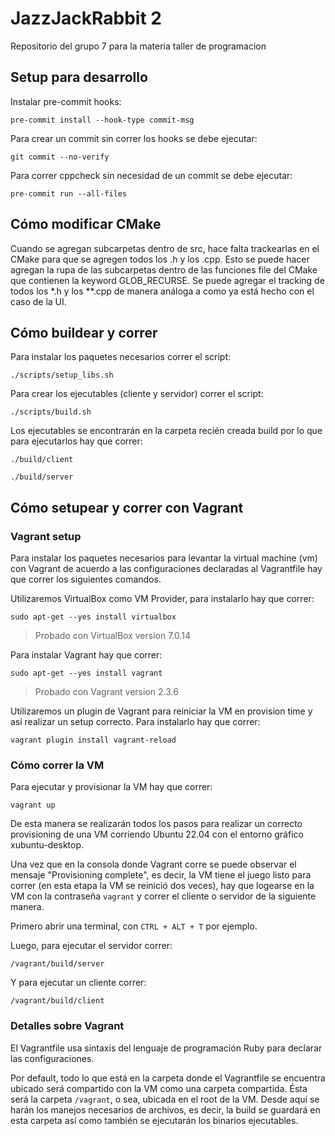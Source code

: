 # JazzJackRabbit 2
Repositorio del grupo 7 para la materia taller de programacion 

## Setup para desarrollo

Instalar pre-commit hooks:

```shell
pre-commit install --hook-type commit-msg
```

Para crear un commit sin correr los hooks se debe ejecutar:

```shell
git commit --no-verify
```

Para correr cppcheck sin necesidad de un commit se debe ejecutar:

```shell
pre-commit run --all-files
``` 

## Cómo modificar CMake

Cuando se agregan subcarpetas dentro de src, hace falta trackearlas en el CMake para que se agregen todos los .h y los .cpp. Esto se puede hacer agregan la rupa de las subcarpetas dentro de las funciones file del CMake que contienen la keyword GLOB_RECURSE. Se puede agregar el tracking de todos los *.h y los **.cpp de manera análoga a como ya está hecho con el caso de la UI.

## Cómo buildear y correr

Para instalar los paquetes necesarios correr el script:

```shell
./scripts/setup_libs.sh
``` 

Para crear los ejecutables (cliente y servidor) correr el script:

```shell
./scripts/build.sh
``` 

Los ejecutables se encontrarán en la carpeta recién creada build por lo que para ejecutarlos hay que correr: 

```shell
./build/client
``` 

```shell
./build/server
``` 

## Cómo setupear y correr con Vagrant

### Vagrant setup

Para instalar los paquetes necesarios para levantar la virtual machine (vm) con Vagrant de acuerdo a las configuraciones declaradas al Vagrantfile hay que correr los siguientes comandos.

Utilizaremos VirtualBox como VM Provider, para instalarlo hay que correr:

```shell
sudo apt-get --yes install virtualbox
``` 

> Probado con VirtualBox version 7.0.14

Para instalar Vagrant hay que correr:

```shell
sudo apt-get --yes install vagrant
``` 

> Probado con Vagrant version 2.3.6


Utilizaremos un plugin de Vagrant para reiniciar la VM en provision time y así realizar un setup correcto. Para instalarlo hay que correr:

```shell
vagrant plugin install vagrant-reload
``` 

### Cómo correr la VM

Para ejecutar y provisionar la VM hay que correr:

```shell
vagrant up
``` 

De esta manera se realizarán todos los pasos para realizar un correcto provisioning de una VM corriendo Ubuntu 22.04 con el entorno gráfico xubuntu-desktop.

Una vez que en la consola donde Vagrant corre se puede observar el mensaje "Provisioning complete", es decir, la VM tiene el juego listo para correr (en esta etapa la VM se reinició dos veces), hay que logearse en la VM con la contraseña `vagrant` y correr el cliente o servidor de la siguiente manera.

Primero abrir una terminal, con `CTRL + ALT + T` por ejemplo.

Luego, para ejecutar el servidor correr:
```shell
/vagrant/build/server
``` 

Y para ejecutar un cliente correr: 

```shell
/vagrant/build/client
``` 

### Detalles sobre Vagrant

El Vagrantfile usa sintaxis del lenguaje de programación Ruby para declarar las configuraciones.

Por default, todo lo que está en la carpeta donde el Vagrantfile se encuentra ubicado será compartido con la VM como una carpeta compartida. Ésta será la carpeta `/vagrant`, o sea, ubicada en el root de la VM. Desde aquí se harán los manejos necesarios de archivos, es decir, la build se guardará en esta carpeta así como también se ejecutarán los binarios ejecutables.
